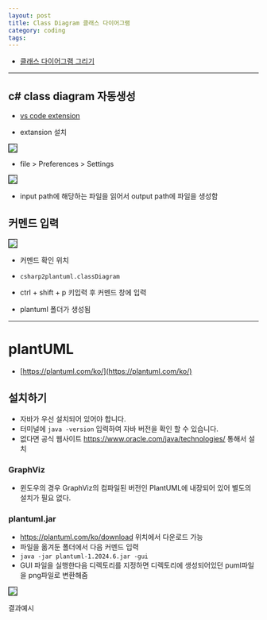 ```yaml
---
layout: post
title: Class Diagram 클래스 다이어그램
category: coding
tags: 
---
```


* [클래스 다이어그램 그리기](https://staruml.io/)

---

## c# class diagram 자동생성
* [vs code extension](https://marketplace.visualstudio.com/items?itemName=pierre3.csharp-to-plantuml)

* extansion 설치
  
<img style='border:solid 1px black;' src="https://image.onethelab.com/resized/1721801716.jpg" />

* file > Preferences > Settings

<img style='border:solid 1px black;' src="https://image.onethelab.com/resized/1721801875.jpg" />

* input path에 해당하는 파일을 읽어서 output path에 파일을 생성함

## 커멘드 입력

<img style='border:solid 1px black;' src="https://image.onethelab.com/resized/1721801664.jpg" />

* 커멘드 확인 위치
* ```csharp2plantuml.classDiagram```

* ctrl + shift + p 키입력 후 커멘드 창에 입력
* plantuml 폴더가 생성됨

---

# plantUML
* [https://plantuml.com/ko/](https://plantuml.com/ko/)

## 설치하기
* 자바가 우선 설치되어 있어야 합니다.
* 터미널에 ```java -version``` 입력하여 자바 버전을 확인 할 수 있습니다.
* 없다면 공식 웹사이트 <https://www.oracle.com/java/technologies/> 통해서 설치

### GraphViz
* 윈도우의 경우 GraphViz의 컴파일된 버전인 PlantUML에 내장되어 있어 별도의 설치가 필요 없다.

### plantuml.jar
* <https://plantuml.com/ko/download> 위치에서 다운로드 가능
* 파일을 옮겨둔 폴더에서 다음 커멘드 입력
* ```java -jar plantuml-1.2024.6.jar -gui```
* GUI 파일을 실행한다음 디렉토리를 지정하면 디렉토리에 생성되어있던 puml파일을 png파일로 변환해줌

<img style='border:solid 1px black;' src="https://image.onethelab.com/resized/1721803698.jpg" />

결과예시